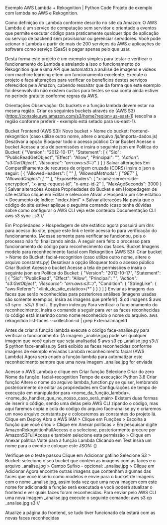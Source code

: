 Exemplo AWS Lambda + Rekognition | Python Code
Projeto de exemplo com lambda no AWS e Rekognition.

Como definição do Lambda conforme descrito no site da Amazon: O AWS Lambda é um serviço de computação sem servidor e orientado a eventos que permite executar código para praticamente qualquer tipo de aplicação ou serviço de backend sem provisionar ou gerenciar servidores. Você pode acionar o Lambda a partir de mais de 200 serviços da AWS e aplicações de software como serviço (SaaS) e pagar apenas pelo que usar.

Desta forma este projeto é um exemplo simples para testar e verificar o funcionamento do Lambda e atrelando a isso o funcionamento do Rekognition que é uma API que automatiza a análise de imagens e vídeos com machine learning e tem um funcionamento excelente. Execute o projeto e faça alterações para verificar os benefícios destes serviços oferecidos pela Amazon, cabendo ressaltar que da forma que este exemplo foi desenvolvido não existem custos para testes se sua conta ainda estiver no período gratuito conforme regras da AWS.

Orientações
Observação: Os buckets e a função lambda devem estar na mesma região.
Criar os seguintes buckets através de (AWS S3)(https://console.aws.amazon.com/s3/home?region=us-east-1) (escolha a região conforme preferir - exemplo está setado para us-east-1).

Bucket Frontend (AWS S3):
Novo bucket > Nome do bucket: frontend-rekognition (caso utilize outro nome, altere o arquivo /js/importa-dados.js)
Desativar a opção Bloquear todo o acesso público
Criar Bucket
Acesse o bucket
Acesse a tela de permissões e insira o seguinte json em Política do Bucket:
{
    "Version": "2012-10-17",
    "Statement": [
        {
            "Sid": "PublicReadGetObject",
            "Effect": "Allow",
            "Principal": "*",
            "Action": "s3:GetObject",
            "Resource": "arn:aws:s3:::<nome-bucket-frontend>/*"
        }
    ]
}
Salvar alterações
Em Compartilhamento de recursos de origem cruzada (CORS) insira o json a seguir:
[
    {
        "AllowedHeaders": [
            "*"
        ],
        "AllowedMethods": [
            "GET"
        ],
        "AllowedOrigins": [
            "*"
        ],
        "ExposeHeaders": [
            "x-amz-server-side-encryption",
            "x-amz-request-id",
            "x-amz-id-2"
        ],
        "MaxAgeSeconds": 3000
    }
]
Salvar alterações
Acesse Propriedades do Bucket e em Hospedagem de site estático clique em Editar e selecione Ativar > Hospedar um site estático > Documento de índice: "index.html" > Salvar alterações
Na pasta que o código do site estiver aplique o seguinte comando (caso tenha dúvidas sobre como configurar o AWS CLI veja este conteúdo Documentação CLI
aws s3 sync . s3://<nome-bucket-frontend>

Em Propriedades > Hospedagem de site estático agora possuirá um dns para acesso do site, pegue este link e tente acessá-lo para verificação do funcionamento. (Acesse somente para verificar se funcionou, pois o processo não foi finalizando ainda. A seguir será feito o processo para funcionamento do código para reconhecimento das faces.
Bucket Imagens modelo para reconhecimento facial com Rekognition (AWS S3):
Criar bucket > Nome do Bucket: facial-recognition (caso utilize outro nome, altere o arquivo constants.py)
Desativar a opção Bloquear todo o acesso público
Criar Bucket
Acesse o bucket
Acesse a tela de permissões e insira o seguinte json em Política do Bucket:
{
    "Version": "2012-10-17",
    "Statement": [
        {
            "Sid": "PublicRead",
            "Effect": "Allow",
            "Principal": "*",
            "Action": "s3:GetObject",
            "Resource": "arn:aws:s3:::<nome-bucket-imagens-padrao-reconhecimento>/*",
            "Condition": {
                "StringLike": {
                    "aws:Referer": "<link_do_site_estatico>/*"
                }
            }
        }
    ]
}
Enviar as imagens das faces que serão reconhecidas para posteriores análises (imagens usadas são somente exemplos, insira as imagens que preferir):
$ cd imagens
$ aws s3 sync . s3://<nome-bucket-imagens-padrao-reconhecimento>
$ cd ..
$ python index.py
Para verificar o funcionamento do reconhecimento, insira o comando a seguir para ver as faces reconhecidas (o código está inserindo como nome reconhecido o nome do arquivo.
aws rekognition list-faces --collection-id <CollectionId> | grep ExternalImageId

Antes de criar a função lambda execute o código face-analise.py para verificar o funcionamento: (A imagem _analise.jpg pode ser qualquer imagem que você quiser que seja analisada)
$ aws s3 cp _analise.jpg s3://<nome-bucket-imagens-padrao-reconhecimento>
$ python face-analise.py
Será exibido as faces reconhecidas conforme imagens de exemplo enviadas
Lambda reconhecimento facial (AWS Lambda)
Agora será criado a função lambda para automatizar este reconhecimento sempre que uma nova imagem _analise.jpg for enviada

Acesse o AWS Lambda e clique em Criar função
Selecione Criar do zero
Nome da função: facial-recognition
Tempo de execução: Python 3.8
Criar função
Altere o nome do arquivo lambda_function.py se quiser, lembrando posteriormente de editar as propriedades em Configurações de tempo de execução em manipulador para <nome_da_função_lambda>.<nome_do_handler_que_no_nosso_caso_será_main>
Existem duas formas de inserir o código, sendo uma delas pelo AWS CLI zipando o código, mas aqui faremos copia e cola do código do arquivo face-analise.py e criaremos um novo arquivo constants.py e colocaremos as constantes do projeto lá.
Clique em Deploy
Abra o AWS IAM > Clique em Funções > Escolha a função que você criou > Clique em Anexar políticas > Em pesquisar digite AmazonRekognitionFullAccess e a selecione, posteriormente procure por AmazonS3FullAccess e também selecione esta permissão > Clique em Anexar política
Volte para a função Lambda
Clicando em Test insira um nome para o evento e coloque este JSON:
{}

Verifique se o teste passou
Clique em Adicionar gatilho
Selecione S3 > Bucket: selecione o seu bucket que contém as imagens com as faces e o arquivo _analise.jpg > Campo Sufixo - opcional: _analise.jpg > Clique em Adicionar
Agora encontre outras imagens que contenham algumas das faces que você inseriu como modelos e envie para o bucket de imagens com o nome _analise.jpg, assim toda vez que uma nova imagem com este nome for adicionada a função será executada e você poderá atualizar o frontend e ver quais faces foram reconhecidas.
Para enviar pelo AWS CLI uma nova imagem _analise.jpg execute o seguinte comando:
aws s3 cp _analise.jpg s3://<nome-bucket-imagens-padrao-reconhecimento>

Atualize a página do frontend, se tudo tiver funcionado ela estará com as novas faces reconhecidas
